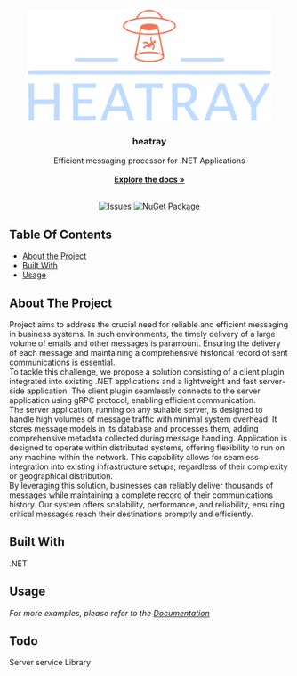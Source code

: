 <br/>
<div align="center">
  <a href="https://github.com/lukevkc/heatray">
    <img src="heatray-logo-no-background.png" alt="Logo" height="200">
  </a>

  <h3 align="center">heatray</h3>

  <p align="center">
    Efficient messaging processor for .NET Applications
    <br/>
    <br/>
    <a href="https://github.com/lukevkc/heatray"><strong>Explore the docs »</strong></a>
    <br/>
    <br/>
  </p>

![Issues](https://img.shields.io/github/issues/lukevkc/heatray)
[![NuGet Package](https://img.shields.io/badge/.NET%20-8.0-blue.svg)](https://dotnet.microsoft.com/en-us/download/dotnet/8.0)
</div>

## Table Of Contents

* [About the Project](#about-the-project)
* [Built With](#built-with)
* [Usage](#usage)

## About The Project

Project aims to address the crucial need for reliable and efficient messaging in business systems. In such environments, the timely delivery of a large volume of emails and other messages is paramount. Ensuring the delivery of each message and maintaining a comprehensive historical record of sent communications is essential.
<br>
To tackle this challenge, we propose a solution consisting of a client plugin integrated into existing .NET applications and a lightweight and fast server-side application. The client plugin seamlessly connects to the server application using gRPC protocol, enabling efficient communication.
<br>
The server application, running on any suitable server, is designed to handle high volumes of message traffic with minimal system overhead. It stores message models in its database and processes them, adding comprehensive metadata collected during message handling.
Application is designed to operate within distributed systems, offering flexibility to run on any machine within the network. This capability allows for seamless integration into existing infrastructure setups, regardless of their complexity or geographical distribution.
<br>
By leveraging this solution, businesses can reliably deliver thousands of messages while maintaining a complete record of their communications history. Our system offers scalability, performance, and reliability, ensuring critical messages reach their destinations promptly and efficiently.

## Built With

.NET

## Usage

_For more examples, please refer to the [Documentation](https://github.com/lukevkc/heatray)_

## Todo

Server service
Library
